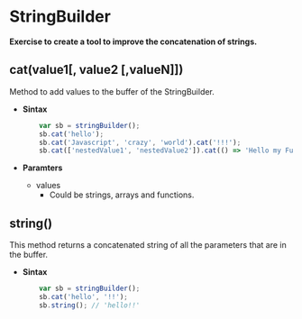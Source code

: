 # StringBuilder
 **Exercise to create a tool to improve the concatenation of strings.**

##  cat(value1[, value2 [,valueN]])
Method to add values to the buffer of the StringBuilder.
- **Sintax**
    ```js
        var sb = stringBuilder();
        sb.cat('hello');
        sb.cat('Javascript', 'crazy', 'world').cat('!!!');
        sb.cat(['nestedValue1', 'nestedValue2']).cat(() => 'Hello my Function');
    ```

- **Paramters**
    * values
        * Could be strings, arrays and functions.

## string()
This method returns a concatenated string of all the parameters that are in the buffer.
- **Sintax**
    ```js
        var sb = stringBuilder();
        sb.cat('hello', '!!');
        sb.string(); // 'hello!!'
    ```

